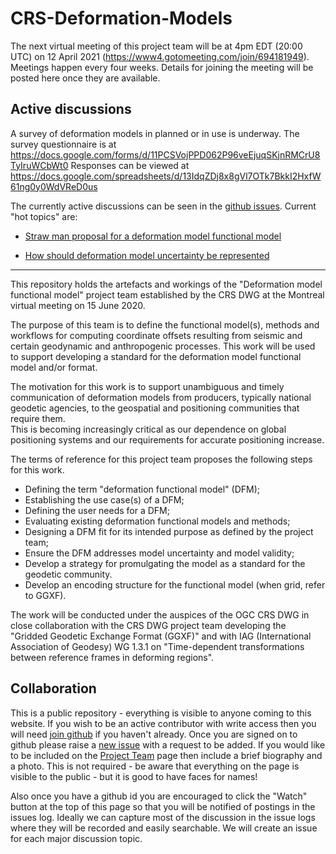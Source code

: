 CRS-Deformation-Models
======================

The next virtual meeting of this project team will be at 4pm EDT (20:00 UTC) on 12 April 2021 (https://www4.gotomeeting.com/join/694181949).  Meetings happen every four weeks. Details for joining the meeting will be posted here once they are available.

<!--
2020-09-07  https://www4.gotomeeting.com/join/494053021
2020-10-05 https://www4.gotomeeting.com/join/516068053
Note: EDT ends Nov 1
2020-11-02  https://www4.gotomeeting.com/join/882484381

2020-11-30  https://www4.gotomeeting.com/join/270784501
2020-12-28  https://www4.gotomeeting.com/join/437263613
2021-01-25  https://www4.gotomeeting.com/join/150445909
2021-02-22  https://www4.gotomeeting.com/join/577891581
2021-03-15  https://www4.gotomeeting.com/join/118008085
2021-04-12  https://www4.gotomeeting.com/join/694181949 20:00 UTC
2021-05-10  https://www4.gotomeeting.com/join/409642085

-->

## Active discussions

A survey of deformation models in planned or in use is underway.  The survey questionnaire is at https://docs.google.com/forms/d/11PCSVojPPD062P96veEjuqSKjnRMCrU8TyIruWCbWt0  Responses can be viewed at https://docs.google.com/spreadsheets/d/13IdqZDj8x8gVl7OTk7BkkI2HxfW61ng0y0WdVReD0us

The currently active discussions can be seen in the [github issues](https://github.com/opengeospatial/CRS-Deformation-Models/issues).  Current "hot topics" are:
<!--
* [Refine the working definition](https://github.com/opengeospatial/CRS-Deformation-Models/issues/3) of "deformation model" which sets the scope for this project team
-->
* [Straw man proposal for a deformation model functional model](https://github.com/opengeospatial/CRS-Deformation-Models/issues/16)

<!--
* [What is a more appropriate name to replace "deformation model](https://github.com/opengeospatial/CRS-Deformation-Models/issues/6)
-->

* [How should deformation model uncertainty be represented](https://github.com/opengeospatial/CRS-Deformation-Models/issues/9) 

______

This repository holds the artefacts and workings of the "Deformation model functional model" project team established by the CRS DWG at the Montreal virtual meeting on 15 June 2020. 

The purpose of this team is to define the functional model(s), methods and workflows for computing coordinate offsets resulting from seismic and certain geodynamic and anthropogenic processes.  This work will be used to support developing
a standard for the deformation model functional model and/or format.

The motivation for this work is to support unambiguous and timely communication of deformation models from producers, typically national geodetic agencies, to the geospatial and positioning communities that require them.  
This is becoming increasingly critical as our dependence on global positioning systems and our requirements for accurate positioning increase.

The terms of reference for this project team proposes the following steps for this work. 

* Defining the term "deformation functional model" (DFM);
* Establishing the use case(s) of a DFM;
* Defining the user needs for a DFM;
* Evaluating existing deformation functional models and methods;
* Designing a DFM fit for its intended purpose as defined by the project team; 
* Ensure the DFM addresses model uncertainty and model validity;
* Develop a strategy for promulgating the model as a standard for the geodetic community.
* Develop an encoding structure for the functional model (when grid, refer to GGXF).

The work will be conducted under the auspices of the OGC CRS DWG in close collaboration with the CRS DWG project team developing the "Gridded Geodetic Exchange Format (GGXF)" and with IAG (International Association of Geodesy) WG 1.3.1 on "Time-dependent transformations between reference frames in deforming regions". 


## Collaboration

This is a public repository - everything is visible to anyone coming to this
website.  If you wish to be an active contributor with write access then you 
will need [join github](https://github.com/join) if you haven't already.  Once
you are signed on to github please raise a [new issue](https://github.com/opengeospatial/CRS-Deformation-Models/issues/new) with a request to be added.  If you would like to be included on the 
[Project Team](https://github.com/opengeospatial/CRS-Deformation-Models/wiki/Project-team) page then include a brief biography and a photo.  This is not 
required - be aware that everything on the page is visible to the public -  but it is good to have faces for names!  

Also once you have a github id you are encouraged to click the "Watch" button at the top of this page so that you will be notified of postings in the issues log.  Ideally we can capture most of the discussion in the issue logs where they will be recorded and easily searchable.  We will create an issue for each major discussion topic.


